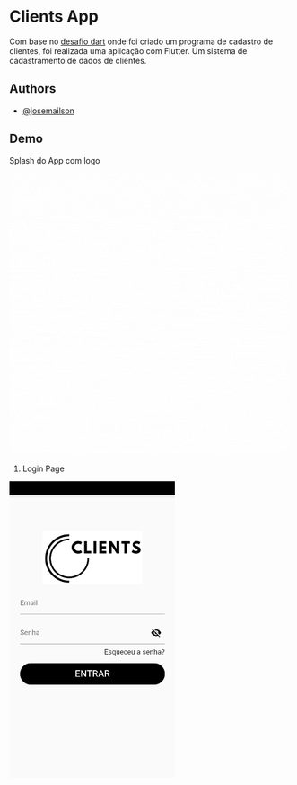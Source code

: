 
# Clients App

Com base no [desafio dart](https://github.com/josemailson/desafio-dart) onde foi criado um programa de cadastro de clientes, foi realizada uma aplicação com Flutter. Um sistema de cadastramento de dados de clientes.
## Authors

- [@josemailson](https://github.com/josemailson)


## Demo

Splash do App com logo

![img](https://github.com/josemailson/desafio-dart-com-flutter/blob/main/assets/gifs/Logotipo-Clients.gif?raw=true) 

1. Login Page

![img](https://github.com/josemailson/desafio-dart-com-flutter/blob/main/assets/images/login-page.png?raw=true) 